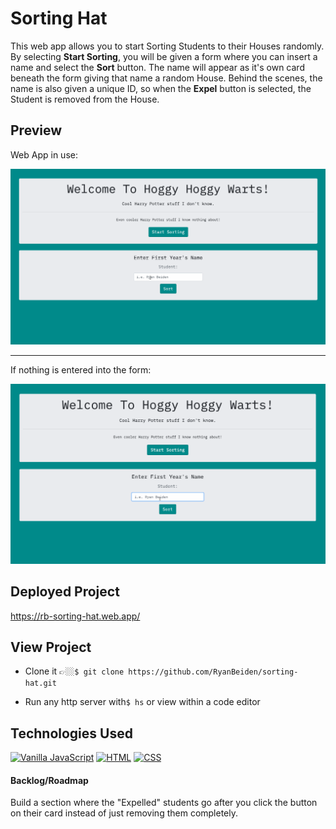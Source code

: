 # Sorting Hat

This web app allows you to start Sorting Students to their Houses randomly. By selecting **Start Sorting**, you will be given a form where you can insert a name and select the **Sort** button. The name will appear as it's own card beneath the form giving that name a random House. Behind the scenes, the name is also given a unique ID, so when the **Expel** button is selected, the Student is removed from the House.

## Preview

Web App in use:

![Sorting Hat Web App Demo](gifs/sorting-hat-site-demo.gif)

---

If nothing is entered into the form:

![Sorting Hat Web App Alert if No Input](gifs/sorting-hat-site-alert.gif)

## Deployed Project
https://rb-sorting-hat.web.app/

## View Project
- Clone it 👉🏼`$ git clone https://github.com/RyanBeiden/sorting-hat.git`

- Run any http server with`$ hs` or view within a code editor

## Technologies Used
[![Vanilla JavaScript](https://img.shields.io/badge/-Vanilla%20JavaScript-2c9fcc?style=flat-square)](#) [![HTML](https://img.shields.io/badge/-HTML-2c9fcc?style=flat-square)](#) [![CSS](https://img.shields.io/badge/-CSS-2c9fcc?style=flat-square)](#)

#### Backlog/Roadmap

Build a section where the "Expelled" students go after you click the button on their card instead of just removing them completely.
